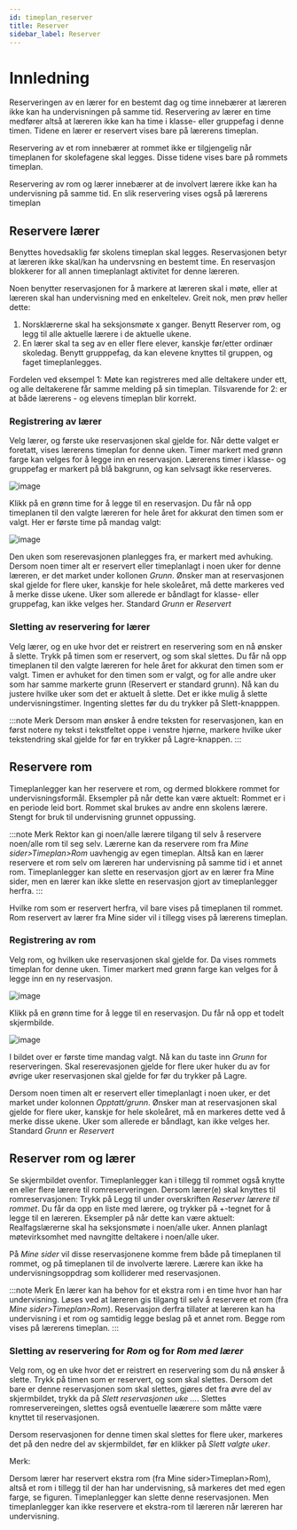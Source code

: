 ```yaml
---
id: timeplan_reserver
title: Reserver
sidebar_label: Reserver
---
```


# Innledning
Reserveringen av en lærer for en bestemt dag og time innebærer at læreren ikke kan ha undervisningen på samme tid. 
Reservering av lærer en time medfører altså at læreren ikke kan ha time i klasse- eller gruppefag i denne timen. Tidene en lærer er reservert vises bare på lærerens timeplan.

Reservering av et rom innebærer at rommet ikke er tilgjengelig når timeplanen for skolefagene skal legges. Disse tidene vises bare på rommets timeplan.

Reservering av rom og lærer innebærer at de involvert lærere ikke kan ha undervisning på samme tid. En slik reservering vises også på lærerens timeplan

## Reservere lærer
Benyttes hovedsaklig før skolens timeplan skal legges. Reservasjonen betyr at læreren ikke skal/kan ha undervsning en bestemt time. En reservasjon blokkerer for all annen timeplanlagt aktivitet for denne læreren.

Noen benytter reservasjonen for å markere at læreren skal i møte, eller at læreren skal han undervisning med en enkeltelev. Greit nok, men prøv heller dette: 

1. Norsklærerne skal ha seksjonsmøte x ganger. Benytt Reserver rom, og legg til alle aktuelle lærere i de aktuelle ukene.
2. En lærer skal ta seg av en eller flere elever, kanskje før/etter ordinær skoledag. Benytt grupppefag, da kan elevene knyttes til gruppen, og faget 
timeplanlegges.

Fordelen ved eksempel 1: Møte kan registreres med alle deltakere under ett, og alle deltakerene får samme melding på sin timeplan. Tilsvarende for 2: er at både lærerens - og elevens timeplan blir korrekt.

### Registrering av lærer
Velg lærer, og første uke reservasjonen skal gjelde for. Når dette valget er foretatt, vises lærerens timeplan for denne uken. Timer markert med grønn farge kan velges for å legge inn en reservasjon. Lærerens timer i klasse- og gruppefag er markert på blå bakgrunn, og kan selvsagt ikke reserveres.

![image](https://user-images.githubusercontent.com/80097133/118784939-ad772480-b890-11eb-9e58-5d4fa722ee59.png)

Klikk på en grønn time for å legge til en reservasjon. Du får nå opp timeplanen til den valgte læreren for hele året for akkurat den timen som er valgt. Her er første time på mandag valgt:

![image](https://user-images.githubusercontent.com/80097133/118786571-3c387100-b892-11eb-9709-cc54aa3548d7.png)

Den uken som reserevasjonen planlegges fra, er markert med avhuking. Dersom noen timer alt er reservert eller timeplanlagt i noen uker for denne læreren, er det market under kollonen _Grunn_. Ønsker man at reservasjonen skal gjelde for flere uker, kanskje for hele skoleåret, må dette markeres ved å merke disse ukene. Uker som allerede er båndlagt for klasse- eller gruppefag, kan ikke velges her. Standard _Grunn_ er *Reservert*

### Sletting av reservering for lærer
Velg lærer, og en uke hvor det er reistrert en reservering som en nå ønsker å slette. Trykk på timen som er reservert, og som skal slettes. Du får nå opp timeplanen til den valgte læreren for hele året for akkurat den timen som er valgt. Timen er avhuket for den timen som er valgt, og for alle andre uker som har samme markerte grunn (Reservert er standard grunn). Nå kan du justere hvilke uker som det er aktuelt å slette. Det er ikke mulig å slette undervisningstimer. Ingenting slettes før du du trykker på Slett-knapppen. 

:::note Merk
Dersom man ønsker å endre teksten for reservasjonen, kan en først notere ny tekst i tekstfeltet oppe i venstre hjørne, markere hvilke uker tekstendring skal gjelde for før en trykker på Lagre-knappen.
:::

## Reservere rom 
Timeplanlegger kan her reservere et rom, og dermed blokkere rommet for undervisningsformål.
Eksempler på når dette kan være aktuelt: Rommet er i en periode leid bort. Rommet skal brukes av andre enn skolens lærere. Stengt for bruk til undervisning grunnet oppussing.

:::note Merk
Rektor kan gi noen/alle lærere tilgang til selv å reservere noen/alle rom til seg selv. Lærerne kan da reservere rom fra _Mine sider>Timeplan>Rom_ uavhengig av egen timeplan. Altså kan en lærer reservere et rom selv om læreren har undervisning på samme tid i et annet rom. Timeplanlegger kan slette en reservasjon gjort av en lærer fra Mine sider, men en lærer kan ikke slette en reservasjon gjort av timeplanlegger herfra.
:::

Hvilke rom som er reservert herfra, vil bare vises på timeplanen til rommet. Rom reservert av lærer fra Mine sider vil i tillegg vises på lærerens timeplan.

### Registrering av rom
Velg rom, og hvilken uke reservasjonen skal gjelde for. Da vises rommets timeplan for denne uken. Timer markert med grønn farge kan velges for å legge inn en ny reservasjon.

![image](https://user-images.githubusercontent.com/80097133/118810959-be359380-b8ac-11eb-98db-212066400313.png)

Klikk på en grønn time for å legge til en reservasjon. Du får nå opp et todelt skjermbilde.  

![image](https://user-images.githubusercontent.com/80097133/118811542-6a777a00-b8ad-11eb-82b2-45ee4fcd6d43.png)

I bildet over er første time mandag valgt. Nå kan du taste inn _Grunn_ for reserveringen. Skal reserevasjonen gjelde for flere uker huker du av for øvrige uker reservasjonen skal gjelde for før du trykker på Lagre.


Dersom noen timen alt er reservert eller timeplanlagt i noen uker, er det market under kolonnen _Opptatt/grunn_. Ønsker man at reservasjonen skal gjelde for flere uker, kanskje for hele skoleåret, må en markeres dette ved å merke disse ukene. Uker som allerede er båndlagt, kan ikke velges her. Standard _Grunn_ er *Reservert*

## Reserver rom og lærer
Se skjermbildet ovenfor. Timeplanlegger kan i tillegg til rommet også knytte en eller flere lærere til romreserveringen. Dersom lærer(e) skal knyttes til romreservasjonen: Trykk  på Legg til under overskriften _Reserver lærere til rommet_. Du får da opp en liste med lærere, og trykker på +-tegnet for å legge til en læreren. Eksempler på når dette kan være aktuelt: Realfagslærerne skal ha seksjonsmøte i noen/alle uker. Annen planlagt møtevirksomhet med navngitte deltakere i noen/alle uker.

På _Mine sider_ vil disse reservasjonene komme frem både på timeplanen til rommet, og på timeplanen til de involverte lærere. Lærere kan ikke ha undervisningsoppdrag som kolliderer med reservasjonen.

:::note Merk 
En lærer kan ha behov for et ekstra rom i en time hvor han har undervisning. Løses ved at læreren gis tilgang til selv å reservere et rom (fra _Mine sider>Timeplan>Rom_). Reservasjon derfra tillater at læreren kan ha undervisning i et rom og samtidig legge beslag på et annet rom. Begge rom vises på lærerens timeplan.
:::

### Sletting av reservering for _Rom_ og for _Rom med lærer_

Velg rom, og en uke hvor det er reistrert en reservering som du nå ønsker å slette. Trykk på timen som er reservert, og som skal slettes. 
Dersom det bare er denne reservasjonen som skal slettes, gjøres det fra øvre del av skjermbildet, trykk da på _Slett reservasjonen uke ..._.
Slettes romreservereingen, slettes også eventuelle læærere som måtte være knyttet til reservasjonen.

Dersom reservasjonen for denne timen skal slettes for flere uker, markeres det på den nedre del av skjermbildet, før en klikker på _Slett valgte uker_.

Merk:

Dersom lærer har reservert ekstra rom (fra Mine sider>Timeplan>Rom), altså et rom i tillegg til der han har undervisning, så markeres det med egen farge, se figuren. Timeplanlegger kan slette denne reservasjonen. Men timeplanlegger kan ikke reservere et ekstra-rom til læreren når læreren har undervisning.
